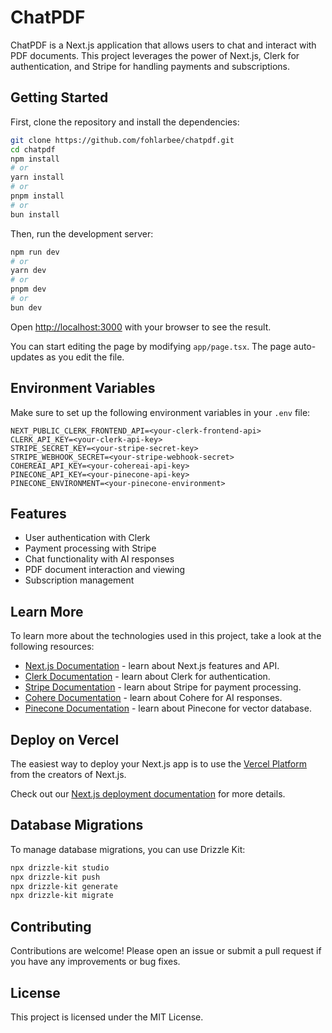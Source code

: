 # ChatPDF

ChatPDF is a Next.js application that allows users to chat and interact with PDF documents. This project leverages the power of Next.js, Clerk for authentication, and Stripe for handling payments and subscriptions.

## Getting Started

First, clone the repository and install the dependencies:

```bash
git clone https://github.com/fohlarbee/chatpdf.git
cd chatpdf
npm install
# or
yarn install
# or
pnpm install
# or
bun install
```

Then, run the development server:

```bash
npm run dev
# or
yarn dev
# or
pnpm dev
# or
bun dev
```

Open [http://localhost:3000](http://localhost:3000) with your browser to see the result.

You can start editing the page by modifying `app/page.tsx`. The page auto-updates as you edit the file.

## Environment Variables

Make sure to set up the following environment variables in your `.env` file:

```env
NEXT_PUBLIC_CLERK_FRONTEND_API=<your-clerk-frontend-api>
CLERK_API_KEY=<your-clerk-api-key>
STRIPE_SECRET_KEY=<your-stripe-secret-key>
STRIPE_WEBHOOK_SECRET=<your-stripe-webhook-secret>
COHEREAI_API_KEY=<your-cohereai-api-key>
PINECONE_API_KEY=<your-pinecone-api-key>
PINECONE_ENVIRONMENT=<your-pinecone-environment>
```

## Features

- User authentication with Clerk
- Payment processing with Stripe
- Chat functionality with AI responses
- PDF document interaction and viewing
- Subscription management

## Learn More

To learn more about the technologies used in this project, take a look at the following resources:

- [Next.js Documentation](https://nextjs.org/docs) - learn about Next.js features and API.
- [Clerk Documentation](https://clerk.dev/docs) - learn about Clerk for authentication.
- [Stripe Documentation](https://stripe.com/docs) - learn about Stripe for payment processing.
- [Cohere Documentation](https://docs.cohere.ai) - learn about Cohere for AI responses.
- [Pinecone Documentation](https://docs.pinecone.io) - learn about Pinecone for vector database.

## Deploy on Vercel

The easiest way to deploy your Next.js app is to use the [Vercel Platform](https://vercel.com/new?utm_medium=default-template&filter=next.js&utm_source=create-next-app&utm_campaign=create-next-app-readme) from the creators of Next.js.

Check out our [Next.js deployment documentation](https://nextjs.org/docs/app/building-your-application/deploying) for more details.

## Database Migrations

To manage database migrations, you can use Drizzle Kit:

```bash
npx drizzle-kit studio
npx drizzle-kit push
npx drizzle-kit generate
npx drizzle-kit migrate
```

## Contributing

Contributions are welcome! Please open an issue or submit a pull request if you have any improvements or bug fixes.

## License

This project is licensed under the MIT License.

<!-- ```bash
npx drizzle-kit studio
npx drizzle-kit push
npx drizzle-kit generate
npx drizzle-kit migrate-->

<!--Why does the
    const loader = new PDFLoader(file);
    const loadedDocs = await loader.load();
    don't read a file of 'Dad's neco result' or 'Mum's neco result' type -->


``` -->
